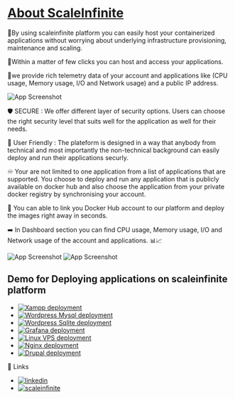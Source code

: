 
# [About ScaleInfinite](https://scaleinfinite.fr)                                    


🔹By using scaleinfinite platform you can easily host your containerized applications without worrying about underlying infrastructure provisioning, maintenance and scaling.

🔹Within a matter of few clicks you can host and access your applications.

🔹we provide rich telemetry data of your account and applications like (CPU usage, Memory usage, I/O and Network usage) and a public IP address.

![App Screenshot](usages.png)

🛡️ SECURE : We offer different layer of security options. Users can choose the right security level that suits well for the application as well for their needs.

🤝 User Friendly : The plateform is designed in a way that anybody from technical and most importantly the non-technical background can easily deploy and run their applications securly.

♾️ Your are not limited to one application from a list of applications that are supported. You choose to deploy and run any application that is publicly available on docker hub and also choose the application from your private docker registry by synchronising your account.

🔗 You can able to link you Docker Hub account to our platform and deploy the images right away in seconds.

➡️ In Dashboard section you can find CPU usage, Memory usage, I/O and Network usage of the account and applications. 📊📈

![App Screenshot](m1.png)
![App Screenshot](m3.png)

## Demo for Deploying applications on scaleinfinite platform

 - [![Xampp deployment](https://img.shields.io/badge/Xampp_deployment-1DA1F2?style=for-the-badge&logo=xampp&logoColor=white)](xampp.html)
 - [![Wordpress Mysql deployment](https://img.shields.io/badge/Wordpress_Mysql_deployment-1DA1F2?style=for-the-badge&logo=wordpress&logoColor=white)](wpmysql.html)
 - [![Wordpress Sqlite deployment](https://img.shields.io/badge/Wordpress_Sqlite_deployment-1DA1F2?style=for-the-badge&logo=wordpress&logoColor=white)](wpsqlite.html)
 - [![Grafana deployment](https://img.shields.io/badge/Grafana_deployment-1DA1F2?style=for-the-badge&logo=grafana&logoColor=white)](grafana.html)
 - [![Linux VPS deployment](https://img.shields.io/badge/Linux_VPS_deployment-1DA1F2?style=for-the-badge&logo=linux&logoColor=white)](linuxvps.html)
 - [![Nginx deployment](https://img.shields.io/badge/Nginx_deployment-1DA1F2?style=for-the-badge&logo=nginx&logoColor=white)](nginx.html)
 - [![Drupal deployment](https://img.shields.io/badge/Drupal_deployment-1DA1F2?style=for-the-badge&logo=drupal&logoColor=white)](drupal.html)


 
 
🔗 Links

- [![linkedin](https://img.shields.io/badge/linkedin-0A66C2?style=for-the-badge&logo=linkedin&logoColor=white)](https://www.linkedin.com/company/scaleinfinite/)
- [![scaleinfinite](https://img.shields.io/badge/scaleinfinite-0A66C2?style=for-the-badge&logo=logo&logoColor=white)](https://www.scaleinfinite.fr/)

